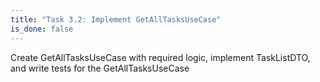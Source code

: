 ```yaml
---
title: "Task 3.2: Implement GetAllTasksUseCase"
is_done: false
---
```


Create GetAllTasksUseCase with required logic, implement TaskListDTO, and write tests for the GetAllTasksUseCase
